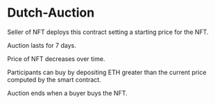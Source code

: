 # Dutch-Auction

Seller of NFT deploys this contract setting a starting price for the NFT.

Auction lasts for 7 days.

Price of NFT decreases over time.

Participants can buy by depositing ETH greater than the current price computed by the smart contract.

Auction ends when a buyer buys the NFT.

